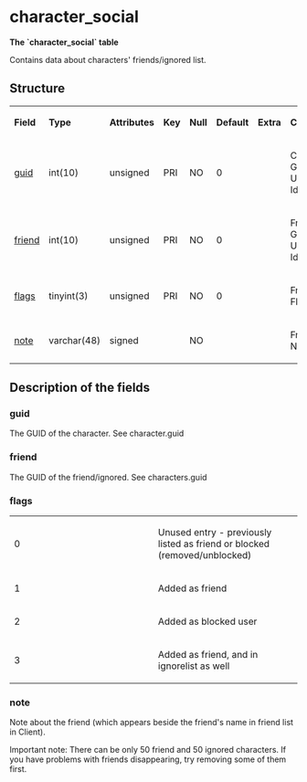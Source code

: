# character\_social

**The \`character\_social\` table**

Contains data about characters' friends/ignored list.

## Structure

<table>
<colgroup>
<col width="12%" />
<col width="12%" />
<col width="12%" />
<col width="12%" />
<col width="12%" />
<col width="12%" />
<col width="12%" />
<col width="12%" />
</colgroup>
<tbody>
<tr class="odd">
<td><p><strong>Field</strong></p></td>
<td><p><strong>Type</strong></p></td>
<td><p><strong>Attributes</strong></p></td>
<td><p><strong>Key</strong></p></td>
<td><p><strong>Null</strong></p></td>
<td><p><strong>Default</strong></p></td>
<td><p><strong>Extra</strong></p></td>
<td><p><strong>Comment</strong></p></td>
</tr>
<tr class="even">
<td><p><a href="#guid">guid</a></p></td>
<td><p>int(10)</p></td>
<td><p>unsigned</p></td>
<td><p>PRI</p></td>
<td><p>NO</p></td>
<td><p>0</p></td>
<td><p> </p></td>
<td><p>Character Global Unique Identifier</p></td>
</tr>
<tr class="odd">
<td><p><a href="#friend">friend</a></p></td>
<td><p>int(10)</p></td>
<td><p>unsigned</p></td>
<td><p>PRI</p></td>
<td><p>NO</p></td>
<td><p>0</p></td>
<td><p> </p></td>
<td><p>Friend Global Unique Identifier</p></td>
</tr>
<tr class="even">
<td><p><a href="#flags">flags</a></p></td>
<td><p>tinyint(3)</p></td>
<td><p>unsigned</p></td>
<td><p>PRI</p></td>
<td><p>NO</p></td>
<td><p>0</p></td>
<td><p> </p></td>
<td><p>Friend Flags</p></td>
</tr>
<tr class="odd">
<td><p><a href="#note">note</a></p></td>
<td><p>varchar(48)</p></td>
<td><p>signed</p></td>
<td> </td>
<td><p>NO</p></td>
<td> </td>
<td> </td>
<td><p>Friend Note</p></td>
</tr>
</tbody>
</table>

## Description of the fields

### guid

The GUID of the character. See character.guid

### friend

The GUID of the friend/ignored. See characters.guid

### flags

<table>
<colgroup>
<col width="50%" />
<col width="50%" />
</colgroup>
<tbody>
<tr class="odd">
<td><p>0</p></td>
<td><p>Unused entry - previously listed as friend or blocked (removed/unblocked)</p></td>
</tr>
<tr class="even">
<td><p>1</p></td>
<td><p>Added as friend</p></td>
</tr>
<tr class="odd">
<td><p>2</p></td>
<td><p>Added as blocked user</p></td>
</tr>
<tr class="even">
<td><p>3</p></td>
<td><p>Added as friend, and in ignorelist as well</p></td>
</tr>
</tbody>
</table>

### note

Note about the friend (which appears beside the friend's name in friend list in Client).

Important note: There can be only 50 friend and 50 ignored characters. If you have problems with friends disappearing, try removing some of them first.
